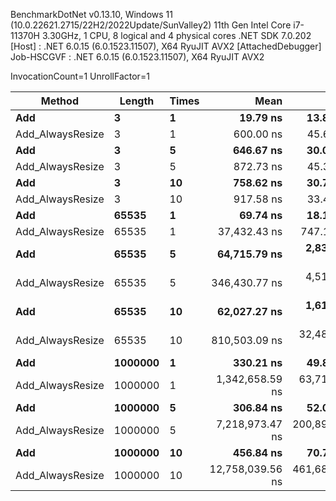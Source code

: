 
BenchmarkDotNet v0.13.10, Windows 11 (10.0.22621.2715/22H2/2022Update/SunValley2)
11th Gen Intel Core i7-11370H 3.30GHz, 1 CPU, 8 logical and 4 physical cores
.NET SDK 7.0.202
  [Host]     : .NET 6.0.15 (6.0.1523.11507), X64 RyuJIT AVX2 [AttachedDebugger]
  Job-HSCGVF : .NET 6.0.15 (6.0.1523.11507), X64 RyuJIT AVX2

InvocationCount=1  UnrollFactor=1  

 Method           | Length  | Times | Mean             | Error         | StdDev          | Median             | Gen0      | Gen1      | Gen2      | Allocated  |
----------------- |-------- |------ |-----------------:|--------------:|----------------:|-------------------:|----------:|----------:|----------:|-----------:|
 **Add**              | **3**       | **1**     |         **19.79 ns** |      **13.88 ns** |        **40.05 ns** |          **0.0000 ns** |         **-** |         **-** |         **-** |      **544 B** |
 Add_AlwaysResize | 3       | 1     |        600.00 ns |      45.60 ns |       132.29 ns |        600.0000 ns |         - |         - |         - |      592 B |
 **Add**              | **3**       | **5**     |        **646.67 ns** |      **30.04 ns** |        **83.73 ns** |        **600.0000 ns** |         **-** |         **-** |         **-** |      **600 B** |
 Add_AlwaysResize | 3       | 5     |        872.73 ns |      45.39 ns |       133.11 ns |        800.0000 ns |         - |         - |         - |      816 B |
 **Add**              | **3**       | **10**    |        **758.62 ns** |      **30.79 ns** |        **84.29 ns** |        **800.0000 ns** |         **-** |         **-** |         **-** |      **688 B** |
 Add_AlwaysResize | 3       | 10    |        917.58 ns |      33.45 ns |        93.80 ns |        900.0000 ns |         - |         - |         - |     1184 B |
 **Add**              | **65535**   | **1**     |         **69.74 ns** |      **18.17 ns** |        **46.24 ns** |        **100.0000 ns** |         **-** |         **-** |         **-** |      **544 B** |
 Add_AlwaysResize | 65535   | 1     |     37,432.43 ns |     747.11 ns |     1,268.65 ns |     37,300.0000 ns |         - |         - |         - |   262720 B |
 **Add**              | **65535**   | **5**     |     **64,715.79 ns** |   **2,835.25 ns** |     **8,134.88 ns** |     **61,600.0000 ns** |         **-** |         **-** |         **-** |   **524856 B** |
 Add_AlwaysResize | 65535   | 5     |    346,430.77 ns |   4,517.01 ns |     3,771.91 ns |    345,500.0000 ns |         - |         - |         - |  1311456 B |
 **Add**              | **65535**   | **10**    |     **62,027.27 ns** |   **1,616.52 ns** |     **4,452.37 ns** |     **60,500.0000 ns** |         **-** |         **-** |         **-** |   **524856 B** |
 Add_AlwaysResize | 65535   | 10    |    810,503.09 ns |  32,483.34 ns |    94,240.05 ns |    796,000.0000 ns |         - |         - |         - |  2622464 B |
 **Add**              | **1000000** | **1**     |        **330.21 ns** |      **49.81 ns** |       **143.72 ns** |        **300.0000 ns** |         **-** |         **-** |         **-** |      **544 B** |
 Add_AlwaysResize | 1000000 | 1     |  1,342,658.59 ns |  63,714.65 ns |   186,864.03 ns |  1,299,400.0000 ns |         - |         - |         - |  4194880 B |
 **Add**              | **1000000** | **5**     |        **306.84 ns** |      **52.01 ns** |       **149.22 ns** |        **350.0000 ns** |         **-** |         **-** |         **-** |      **544 B** |
 Add_AlwaysResize | 1000000 | 5     |  7,218,973.47 ns | 200,894.15 ns |   586,017.65 ns |  7,262,850.0000 ns | 1000.0000 | 1000.0000 | 1000.0000 | 20972568 B |
 **Add**              | **1000000** | **10**    |        **456.84 ns** |      **70.75 ns** |       **202.98 ns** |        **400.0000 ns** |         **-** |         **-** |         **-** |      **544 B** |
 Add_AlwaysResize | 1000000 | 10    | 12,758,039.56 ns | 461,682.31 ns | 1,294,606.71 ns | 12,757,200.0000 ns | 2000.0000 | 2000.0000 | 2000.0000 | 41944688 B |
